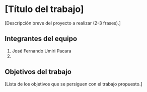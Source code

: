# [Título del trabajo]

[Descripción breve del proyecto a realizar (2-3 frases).]

## Integrantes del equipo

1. José Fernando Umiri Pacara
2. 
## Objetivos del trabajo

[Lista de los objetivos que se persiguen con el trabajo propuesto.]
